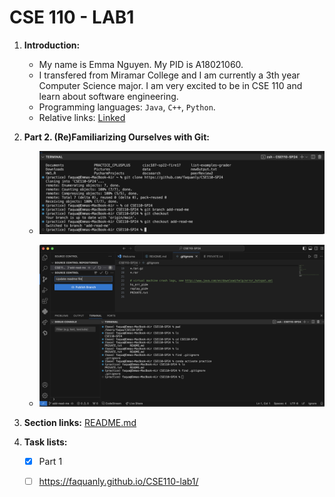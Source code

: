 # CSE 110 - LAB1

1. **Introduction:**
   - My name is Emma Nguyen. My PID is A18021060.
   - I transfered from Miramar College and I am currently a 3th year Computer Science major. I am very excited to be in CSE 110 and learn about software engineering.
   - Programming languages: `Java`, `C++`, `Python`.
   - Relative links: [Linked](https://www.linkedin.com/in/emma-nguyen-84a226117/)

     
2. **Part 2. (Re)Familiarizing Ourselves with Git:**
   
   - ![Command line](part1-pic1.png)
  
   - ![VSCode UI](part2-pic2.png)
     
3. **Section links:**
   [README.md](https://faquanly.github.io/CSE110-lab1/)

4. **Task lists:**

   -[x] Part 1
   
   -[ ] https://faquanly.github.io/CSE110-lab1/
